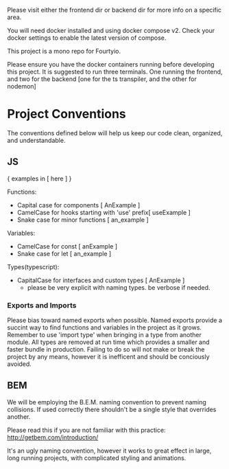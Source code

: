Please visit either the frontend dir or backend dir for more info on a specific area.

You will need docker installed and using docker compose v2. Check your docker settings to enable the latest version of compose.

This project is a mono repo for Fourtyio.

Please ensure you have the docker containers running before developing this project.
It is suggested to run three terminals. One running the frontend, and two for the backend [one for the ts transpiler, and the other for nodemon]

# Project Conventions

The conventions defined below will help us keep our code clean, organized, and understandable.

## JS

{ examples in [ here ] }

Functions:

- Capital case for components [ AnExample ]
- CamelCase for hooks starting with 'use' prefix[ useExample ]
- Snake case for minor functions [ an_example ]

Variables:

- CamelCase for const [ anExample ]
- Snake case for let [ an_example ]

Types(typescript):

- CapitalCase for interfaces and custom types [ AnExample ]
  - please be very explicit with naming types. be verbose if needed.

### Exports and Imports

Please bias toward named exports when possible. Named exports provide a succint way to find functions and variables in the project as it grows.
Remember to use 'import type' when bringing in a type from another module. All types are removed at run time which provides a smaller and faster bundle in production.
Failing to do so will not make or break the project by any means, however it is inefficent and should be conciously avoided.

## BEM

We will be employing the B.E.M. naming convention to prevent naming collisions.
If used correctly there shouldn't be a single style that overrides another.

Please read this if you are not familiar with this practice:
http://getbem.com/introduction/

It's an ugly naming convention, however it works to great effect in large, long running projects, with complicated styling and animations.
